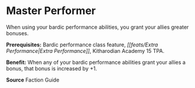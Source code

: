 ﻿---
cssclass: [feats]

---
# Master Performer

When using your bardic performance abilities, you grant your allies greater bonuses.

**Prerequisites:** Bardic performance class feature, _[[feats/Extra Performance|Extra Performance]]_, Kitharodian Academy 15 TPA.

**Benefit:** When any of your bardic performance abilities grant your allies a bonus, that bonus is increased by +1.

**Source** Faction Guide